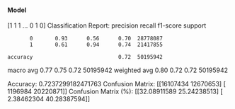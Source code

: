 #### Model
[1 1 1 ... 0 1 0]
Classification Report:
              precision    recall  f1-score   support

           0       0.93      0.56      0.70  28778087
           1       0.61      0.94      0.74  21417855

    accuracy                           0.72  50195942
   macro avg       0.77      0.75      0.72  50195942
weighted avg       0.80      0.72      0.72  50195942

Accuracy: 0.7237299182471763
Confusion Matrix:
[[16107434 12670653]
 [ 1196984 20220871]]
Confusion Matrix (%):
[[32.08911589 25.24238513]
 [ 2.38462304 40.28387594]]
